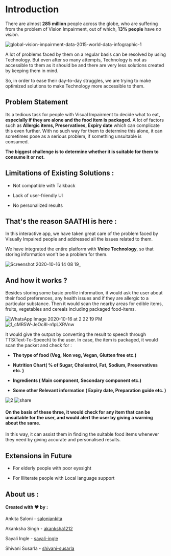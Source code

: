 # Introduction

There are almost **285 million** people across the globe, who are suffering from the problem of Vision Impairment, out of which, **13% people** have *no vision*. 

![global-vision-impairment-data-2015-world-data-infographic-1](https://user-images.githubusercontent.com/56873389/96234542-33f41c80-0fb7-11eb-890d-c86097c38ab4.jpg)

A lot of problems faced by them on a regular basis can be resolved by using Technology. But even after so many attempts, Technology is not as accessible to them as it should be and there are very less solutions created by keeping them in mind. 

So, in order to ease their day-to-day struggles, we are trying to make optimized solutions to make Technology more accessible to them.

## Problem Statement

Its a tedious task for people with Visual Impairment to decide what to eat, **especially if they are alone and the food item is packaged.**
A lot of factors such as **Allergic items, Preservatives, Expiry date** which can complicate this even further. With no such way for them to determine this alone, it can sometimes pose as a serious problem, if something unsuitable is consumed.

**The biggest challenge is to determine whether it is suitable for them to consume it or not.**

## Limitations of Existing Solutions :

+ Not compatible with Talkback

+ Lack of user-friendly UI

+ No personalized results

## That's the reason SAATHI is here :

In this interactive app, we have taken great care of the problem faced by Visually Impaired people and addressed all the issues related to them. 

We have integrated the entire platform with **Voice Technology**, so that storing information won't be a problem for them.


![Screenshot 2020-10-16 14 08 19_](https://user-images.githubusercontent.com/56873389/96236161-4cfdcd00-0fb9-11eb-9091-997857d4abac.png)

## And how it works ?

Besides storing some basic profile information, it would ask the user about their food preferences, any health issues and if they are allergic to a particular substance.
Then it would scan the nearby areas for edible items, fruits, vegetables and cereals including packaged food-items. 

![WhatsApp Image 2020-10-16 at 2 22 19 PM](https://user-images.githubusercontent.com/56873389/96239570-833d4b80-0fbd-11eb-904a-0987b3c87fa3.jpeg)
![1_cMR5W-JeOc8l-n1pLXRVnw](https://user-images.githubusercontent.com/56873389/96240427-86850700-0fbe-11eb-9681-c7dbc1f30575.gif)


It would give the output by converting the result to speech through TTS(Text-To-Speech) to the user. 
In case, the item is packaged, it would scan the packet and check for :

+ **The type of food (Veg, Non veg, Vegan, Glutten free etc.)**

+ **Nutrition Chart( % of Sugar, Cholestrol, Fat, Sodium, Preservatives etc. )**

+ **Ingredients ( Main component, Secondary component etc.)**

+ **Some other Relevant information ( Expiry date, Preparation guide etc. )**


![2](https://user-images.githubusercontent.com/56873389/96240912-19be3c80-0fbf-11eb-9868-d835904a7551.jpg)
![share](https://user-images.githubusercontent.com/56873389/96240917-1aef6980-0fbf-11eb-8e41-3e926478fd38.jpg)

<h4>On the basis of these three, it would check for any item that can be unsuitable for the user, and would alert the user by giving a warning about the same.</h4>

In this way, it can assist them in finding the suitable food items whenever they need by giving accurate and personalised results.

## Extensions in Future

+  For elderly people with poor eyesight

+  For Illiterate people with Local language support


## About us :


<h4> Created with ❤️ by :</h4>

Ankita Saloni    -   [saloniankita](https://www.linkedin.com/in/saloniankita/)

Akanksha Singh   -  [akanksha1212](https://www.linkedin.com/in/akanksha1212/)

Sayali Ingle     -   [sayali-ingle](https://www.linkedin.com/in/sayali-ingle-3194251b8/)

Shivani Susarla  -   [shivani-susarla](https://www.linkedin.com/in/shivani-susarla-240744186/)

